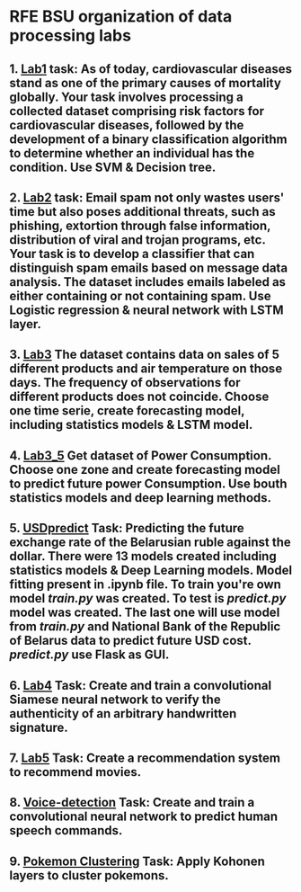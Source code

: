 # RFE BSU organization of data processing labs

## 1. [**Lab1**](/Lab1/) task: As of today, cardiovascular diseases stand as one of the primary causes of mortality globally. Your task involves processing a collected dataset comprising risk factors for cardiovascular diseases, followed by the development of a binary classification algorithm to determine whether an individual has the condition. Use SVM & Decision tree.
## 2. [**Lab2**](/Lab2/) task: Email spam not only wastes users' time but also poses additional threats, such as phishing, extortion through false information, distribution of viral and trojan programs, etc. Your task is to develop a classifier that can distinguish spam emails based on message data analysis. The dataset includes emails labeled as either containing or not containing spam. Use Logistic regression & neural network with LSTM layer.
## 3. [**Lab3**](/Lab3/) The dataset contains data on sales of 5 different products and air temperature on those days. The frequency of observations for different products does not coincide. Choose one time serie, create forecasting model, including statistics models & LSTM model.
## 4. [**Lab3_5**](/Lab3_5/) Get dataset of Power Consumption. Choose one zone and create forecasting model to predict future power Consumption. Use bouth statistics models and deep learning methods.
## 5. [**USDpredict**](/USDpredict/) Task: Predicting the future exchange rate of the Belarusian ruble against the dollar. There were 13 models created including statistics models & Deep Learning models. Model fitting present in .ipynb file. To train you're own model *train.py* was created. To test is *predict.py* model was created. The last one will use model from *train.py* and National Bank of the Republic of Belarus data to predict future USD cost. *predict.py* use Flask as GUI. 
## 6. [**Lab4**](/Lab4/) Task: Create and train a convolutional Siamese neural network to verify the authenticity of an arbitrary handwritten signature.
## 7. [**Lab5**](/Lab5/) Task: Create a recommendation system to recommend movies.
## 8. [**Voice-detection**](/Voice-detection/) Task: Create and train a convolutional neural network to predict human speech commands.
## 9. [**Pokemon Clustering**](/Clustering/) Task: Apply Kohonen layers to cluster pokemons.